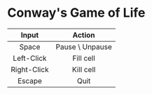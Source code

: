 # Conway's Game of Life

 Input | Action
:------------:|:------------:
   Space       | Pause \ Unpause  
   Left-Click  | Fill cell  
   Right-Click | Kill cell 
   Escape      | Quit
  
